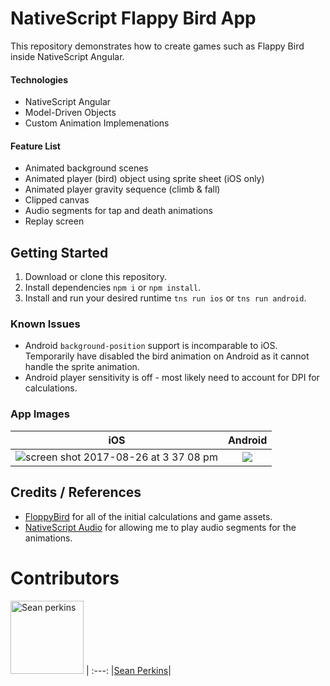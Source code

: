 # NativeScript Flappy Bird App
This repository demonstrates how to create games such as Flappy Bird inside NativeScript Angular.

#### Technologies
- NativeScript Angular
- Model-Driven Objects
- Custom Animation Implemenations

#### Feature List
- Animated background scenes
- Animated player (bird) object using sprite sheet (iOS only)
- Animated player gravity sequence (climb & fall)
- Clipped canvas
- Audio segments for tap and death animations
- Replay screen

## Getting Started
1. Download or clone this repository.
2. Install dependencies `npm i` or `npm install`.
3. Install and run your desired runtime `tns run ios` or `tns run android`.

### Known Issues
- Android `background-position` support is incomparable to iOS. Temporarily have disabled the bird animation on Android as it cannot handle the sprite animation.
- Android player sensitivity is off - most likely need to account for DPI for calculations.

### App Images

|iOS|Android|
|:---:|:---:|
|<img alt="screen shot 2017-08-26 at 3 37 08 pm" src="https://media.giphy.com/media/3oKGzDdpiS6g2ULQCQ/giphy.gif">|<img src="https://media.giphy.com/media/l4Fsoa4XMDbSm3zUs/giphy.gif">|

## Credits / References
* [FloppyBird](https://github.com/nebez/floppybird) for all of the initial calculations and game assets.
* [NativeScript Audio](https://github.com/bradmartin/nativescript-audio)  for allowing me to play audio segments for the animations.

# Contributors

[<img alt="Sean perkins" src="https://avatars1.githubusercontent.com/u/13732623?v=3&s=117" width="117">](https://github.com/sean-perkins) |
:---:
|[Sean Perkins](https://github.com/sean-perkins)|
